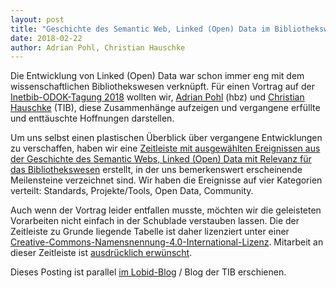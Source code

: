 ```yaml
---
layout: post
title: "Geschichte des Semantic Web, Linked (Open) Data im Bibliothekswesen – eine Zeitleiste"
date: 2018-02-22
author: Adrian Pohl, Christian Hauschke
---
```


Die Entwicklung von Linked (Open) Data war schon immer eng mit dem wissenschaftlichen Bibliothekswesen verknüpft. Für einen Vortrag auf der [Inetbib-ODOK-Tagung 2018](https://www.inetbib.de/inetbib18-do/) wollten wir, [Adrian Pohl](http://lobid.org/team/ap) (hbz) und [Christian Hauschke](https://vivo.tib.eu/fis/display/n0000-0003-2499-7741) (TIB), diese Zusammenhänge aufzeigen und vergangene erfüllte und enttäuschte Hoffnungen darstellen.

Um uns selbst einen plastischen Überblick über vergangene Entwicklungen zu verschaffen, haben wir eine [Zeitleiste mit ausgewählten Ereignissen aus der Geschichte des Semantic Webs, Linked (Open) Data mit Relevanz für das Bibliothekswesen](https://tinyurl.com/lodlam-zeitleiste) erstellt, in der uns bemerkenswert erscheinende Meilensteine verzeichnet sind. Wir haben die Ereignisse auf vier Kategorien verteilt: Standards, Projekte/Tools, Open Data, Community. 

Auch wenn der Vortrag leider entfallen musste, möchten wir die geleisteten Vorarbeiten nicht einfach in der Schublade verstauben lassen. Die der Zeitleiste zu Grunde liegende Tabelle ist daher lizenziert unter einer <a rel="license" href="http://creativecommons.org/licenses/by/4.0/">Creative-Commons-Namensnennung-4.0-International-Lizenz</a>. Mitarbeit an dieser Zeitleiste ist [ausdrücklich erwünscht](https://docs.google.com/spreadsheets/d/1jskswhsv20PithoDZqIw8QSjw_KdYS_HGDfVVx-CemI/edit?usp=sharing).

Dieses Posting ist parallel [im Lobid-Blog](http://blog.lobid.org/2018/02/22/lodbib-zeitleiste.html) / Blog der TIB erschienen.